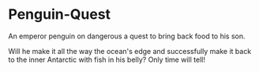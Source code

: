 # Penguin-Quest
 An emperor penguin on dangerous a quest to bring back food to his son.
 
 Will he make it all the way the ocean's edge and successfully make it back to the inner Antarctic with fish in his belly?
 Only time will tell!
